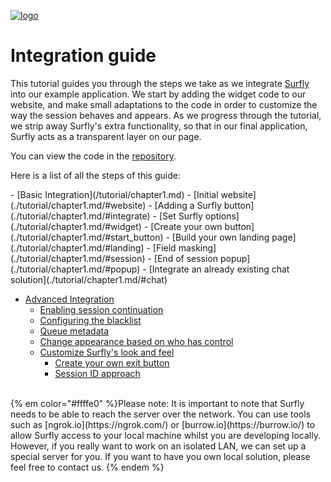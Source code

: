 <a href="https://www.surfly.com/">![logo](images/logosmall.png)</a>
# Integration guide


This tutorial guides you through the steps we take as we integrate [Surfly](https://www.surfly.com/) into our example application. We start by adding the widget code to our website, and make small adaptations to the code in order to customize the way the session behaves and appears. As we progress through the tutorial, we strip away Surfly's extra functionality, so that in our final application, Surfly acts as a transparent layer on our page.

You can view the code in the [repository](https://github.com/MathildeJ/integrationGuide_commits/commits/master).
<p>Here is a list of all the steps of this guide:</p>
 - [Basic Integration](/tutorial/chapter1.md)
   - [Initial website](./tutorial/chapter1.md/#website)
   - [Adding a Surfly button](./tutorial/chapter1.md/#integrate)
   - [Set Surfly options](./tutorial/chapter1.md/#widget)
   - [Create your own button](./tutorial/chapter1.md/#start_button)
   - [Build your own landing page](./tutorial/chapter1.md/#landing)
   - [Field masking](./tutorial/chapter1.md/#session)
   - [End of session popup](./tutorial/chapter1.md/#popup)
   - [Integrate an already existing chat solution](./tutorial/chapter1.md/#chat)


 - [Advanced Integration](/tutorial/advanced_integration.md)
   - [Enabling session continuation](./tutorial/advanced_integration.md/#receipt)
   - [Configuring the blacklist](./tutorial/advanced_integration.md/#blacklist)
   - [Queue metadata](./tutorial/advanced_integration.md/#metadata)
   - [Change appearance based on who has control](./tutorial/advanced_options.md/#control_appearance)
   - [Customize Surfly's look and feel](./tutorial/advanced_integration.md/#remove-ui)
     - [Create your own exit button](./tutorial/advanced_integration.md/#exit_button)
     - [Session ID approach](./tutorial/advanced_integration.md/#small_button)


<br>
{% em color="#ffffe0" %}Please note:
It is important to note that Surfly needs to be able to reach the server over the network. You can use tools such as [ngrok.io](https://ngrok.com/) or [burrow.io](https://burrow.io/) to allow Surfly access to your local machine whilst you are developing locally.  However, if you really want to work on an isolated LAN, we can set up a special server for you. If you want to have you own local solution, please feel free to contact us. {% endem %}


